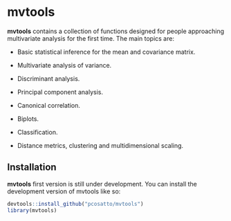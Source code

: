
<!-- README.md is generated from README.Rmd. Please edit that file -->

# mvtools

<!-- badges: start -->
<!-- badges: end -->

**mvtools** contains a collection of functions designed for people
approaching multivariate analysis for the first time. The main topics
are:

-   Basic statistical inference for the mean and covariance matrix.

-   Multivariate analysis of variance.

-   Discriminant analysis.

-   Principal component analysis.

-   Canonical correlation.

-   Biplots.

-   Classification.

-   Distance metrics, clustering and multidimensional scaling.

## Installation

**mvtools** first version is still under development. You can install
the development version of mvtools like so:

``` r
devtools::install_github("pcosatto/mvtools")
library(mvtools)
```
